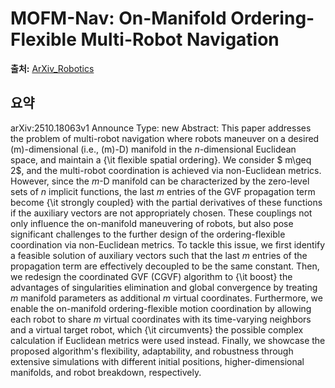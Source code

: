 # MOFM-Nav: On-Manifold Ordering-Flexible Multi-Robot Navigation

**출처:** [ArXiv_Robotics](https://arxiv.org/abs/2510.18063)

## 요약
arXiv:2510.18063v1 Announce Type: new
Abstract: This paper addresses the problem of multi-robot navigation where robots maneuver on a desired \(m\)-dimensional (i.e., \(m\)-D) manifold in the $n$-dimensional Euclidean space, and maintain a {\it flexible spatial ordering}. We consider $ m\geq 2$, and the multi-robot coordination is achieved via non-Euclidean metrics. However, since the $m$-D manifold can be characterized by the zero-level sets of $n$ implicit functions, the last $m$ entries of the GVF propagation term become {\it strongly coupled} with the partial derivatives of these functions if the auxiliary vectors are not appropriately chosen. These couplings not only influence the on-manifold maneuvering of robots, but also pose significant challenges to the further design of the ordering-flexible coordination via non-Euclidean metrics.
To tackle this issue, we first identify a feasible solution of auxiliary vectors such that the last $m$ entries of the propagation term are effectively decoupled to be the same constant. Then, we redesign the coordinated GVF (CGVF) algorithm to {\it boost} the advantages of singularities elimination and global convergence by treating $m$ manifold parameters as additional $m$ virtual coordinates. Furthermore, we enable the on-manifold ordering-flexible motion coordination by allowing each robot to share $m$ virtual coordinates with its time-varying neighbors and a virtual target robot, which {\it circumvents} the possible complex calculation if Euclidean metrics were used instead. Finally, we showcase the proposed algorithm's flexibility, adaptability, and robustness through extensive simulations with different initial positions, higher-dimensional manifolds, and robot breakdown, respectively.
